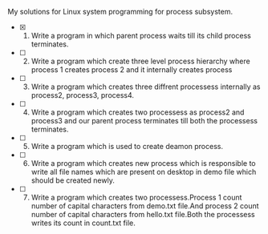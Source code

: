 My solutions for Linux system programming for process subsystem.

- [x] 1. Write a program in which parent process waits till its child process terminates.

- [ ] 2. Write a program which create three level process hierarchy where process 1 creates process 2 and it internally creates process

- [ ] 3. Write a program which creates three diffrent processess internally as process2, process3, process4.

- [ ] 4. Write a program which creates two processess as process2 and process3 and our parent process terminates till both the processess terminates.

- [ ] 5. Write a program which is used to create deamon process.

- [ ] 6. Write a program which creates new process which is responsible to write all file names which are present on desktop in demo file which should be created newly.

- [ ] 7. Write a program which creates two processess.Process 1 count number of capital characters from demo.txt file.And process 2 count number of capital characters from hello.txt file.Both the processess writes its count in count.txt file.